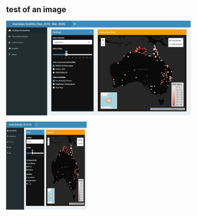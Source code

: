 ## test of an image
![AppShot](AppShot.png)

<p>
    <img src="AppShot.png" width="220" height="240" />
</p>
